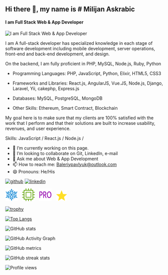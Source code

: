 ## Hi there 👋, my name is # Milijan Askrabic
#### I am Full Stack Web & App Developer
![I am Full Stack Web & App Developer](https://videohive.img.customer.envatousercontent.com/files/234308236/2_3D%20Animation%20Robot%20with%20Laptop%20on%20Scooter%20with%20Alpha%20Channel.jpg?auto=compress%2Cformat&fit=crop&crop=top&max-h=8000&max-w=590&s=b686e7647856d74ee25e0563919eeff3)

I am A full-stack developer has specialized knowledge in each stage of software development including mobile development, server operations, front-end and back-end development, and design.

On the backend, I am fully proficient in PHP, MySQL, Node.js, Ruby, Python

- Programming Languages: PHP, JavaScript, Python, Elixir, HTML5, CSS3

- Frameworks and Libraries: React.js, AngularJS, Vue.JS, Node.js, Django, Laravel,
Yii, cakephp, Express.js
 
- Databases: MySQL, PostgreSQL, MongoDB

- Other Skills: Ethereum, Smart Contract, Blockchain

My goal here is to make sure that my clients are 100% satisfied with the work that I perform and that their solutions are built to increase usability, revenues, and user experience.

Skills: JavaScript / React.js / Node.js /

- 🔭 I’m currently working on this page. 
- 👯 I’m looking to collaborate on Git, LinkedIn, e-mail 
- 💬 Ask me about Web & App Development 
- 📫 How to reach me: Baleriypavlyuk@outlook.com 
- 😄 Pronouns: He/His 


[<img src='https://cdn.jsdelivr.net/npm/simple-icons@3.0.1/icons/github.svg' alt='github' height='40'>](https://github.com/BaleriyPavlyuk)  [<img src='https://cdn.jsdelivr.net/npm/simple-icons@3.0.1/icons/linkedin.svg' alt='linkedin' height='40'>](https://www.linkedin.com/in/https://www.linkedin.com/in/baleriy-pavlyuk//)  

<a href='https://archiveprogram.github.com/'><img src='https://raw.githubusercontent.com/acervenky/animated-github-badges/master/assets/acbadge.gif' width='40' height='40'></a> <a href='https://docs.github.com/en/developers'><img src='https://raw.githubusercontent.com/acervenky/animated-github-badges/master/assets/devbadge.gif' width='40' height='40'></a> <a href='https://github.com/pricing'><img src='https://raw.githubusercontent.com/acervenky/animated-github-badges/master/assets/pro.gif' width='40' height='40'></a> <a href='https://stars.github.com/'><img src='https://raw.githubusercontent.com/acervenky/animated-github-badges/master/assets/starbadge.gif' width='35' height='35'></a> 

[![trophy](https://github-profile-trophy.vercel.app/?username=BaleriyPavlyuk)](https://github.com/ryo-ma/github-profile-trophy)

[![Top Langs](https://github-readme-stats.vercel.app/api/top-langs/?username=BaleriyPavlyuk)](https://github.com/anuraghazra/github-readme-stats)

![GitHub stats](https://github-readme-stats.vercel.app/api?username=BaleriyPavlyuk&show_icons=true)  

![GitHub Activity Graph](https://activity-graph.herokuapp.com/graph?username=BaleriyPavlyuk)  

![GitHub metrics](https://metrics.lecoq.io/BaleriyPavlyuk)  

![GitHub streak stats](https://github-readme-streak-stats.herokuapp.com/?user=BaleriyPavlyuk)  

![Profile views](https://gpvc.arturio.dev/BaleriyPavlyuk)  
